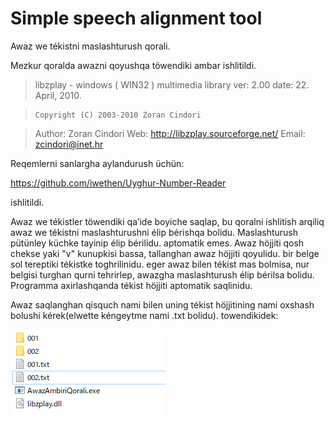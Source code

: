 # Simple speech alignment tool

Awaz we tékistni maslashturush qorali.

Mezkur qoralda awazni qoyushqa töwendiki ambar ishlitildi.

>   libzplay - windows ( WIN32 ) multimedia library
>     ver: 2.00
>     date: 22. April, 2010.
 
>     Copyright (C) 2003-2010 Zoran Cindori
 
>   Author: Zoran Cindori
>   Web: http://libzplay.sourceforge.net/
>   Email: zcindori@inet.hr


Reqemlerni sanlargha aylandurush üchün:

https://github.com/iwethen/Uyghur-Number-Reader

ishlitildi.


Awaz we tékistler töwendiki qa’ide boyiche saqlap, bu qoralni ishlitish arqiliq awaz we tékistni maslashturushni élip bérishqa bolidu.
Maslashturush pütünley küchke tayinip élip bérilidu. aptomatik emes. Awaz höjjiti qosh chekse yaki "v" kunupkisi bassa, tallanghan awaz höjjiti qoyulidu.
bir belge sol tereptiki tékistke toghrilinidu. eger awaz bilen tékist mas bolmisa, nur belgisi turghan qurni tehrirlep, awazgha maslashturush élip bérilsa bolidu.
Programma axirlashqanda tékist höjjiti aptomatik saqlinidu.

Awaz saqlanghan qisquch nami bilen uning tékist höjjitining nami oxshash bolushi kérek(elwette kéngeytme nami .txt bolidu). 
towendikidek:

<p>
  <img src="./qurulma.png"/>
</p>
